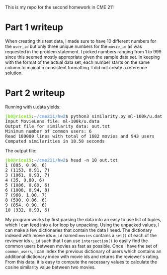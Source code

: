 This is my repo for the second homework in CME 211

# Part 1 writeup

When creating this test data, I made sure to have 10 different numbers for the `user_id` but only three unique numbers for the `movie_id` as was requested in the problem statement. I picked numbers ranging from 1 to 999 since this seemed mostly appropriate given the sample data set. In keeping with the format of the actual data set, each number starts on the same column to mainatin consistent formatting. I did not create a reference solution.

# Part 2 writeup

Running with u.data yields:

<pre><font color="#8AE234"><b>jb0@rice15</b></font>:<font color="#729FCF"><b>~/cme211/hw2</b></font>$ python3 similarity.py ml-100k/u.data out.txt 6
Input MovieLens file: ml-100k/u.data
Output file for similarity data: out.txt
Minimum number of common users: 6
Read 100000 lines with total of 1682 movies and 943 users
Computed similarities in 18.58 seconds
</pre>

The output file:

<pre><font color="#8AE234"><b>jb0@rice15</b></font>:<font color="#729FCF"><b>~/cme211/hw2</b></font>$ head -n 10 out.txt 
1 (885, 0.90, 6)
2 (1153, 0.91, 7)
3 (1061, 0.93, 7)
4 (35, 0.80, 6)
5 (1086, 0.89, 6)
6 (1008, 0.94, 8)
7 (968, 1.00, 7)
8 (590, 0.86, 6)
9 (854, 0.90, 6)
10 (932, 0.93, 6)
</pre>

My program works by first parsing the data into an easy to use list of tuples, which I can feed into a for loop by unpacking. Using the unpacked values, I can make a few dictionaries that contain the data I need. The dictionary indexed with movie ids `m_id` named `movies` contains a `set()` of each of the reviewer ids `u_id` such that I can use `intersection()` to easily find the common users between movies as fast as possible. Once I have the set of `common_users`, I can index the previous dictionary of users which contains an additional dictionary index with movie ids and returns the reviewer's rating. From this data, it is easy to compute the necessary values to calculate the cosine similarity value between two movies.